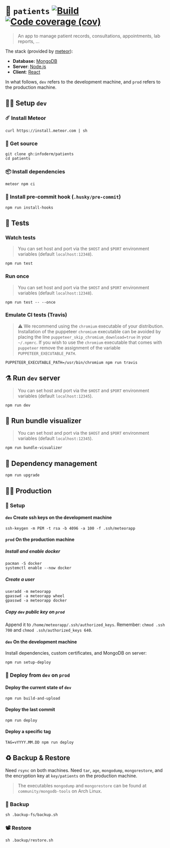 :face_with_thermometer: `patients`
[![Build](https://img.shields.io/travis/infoderm/patients/main.svg)](https://travis-ci.org/infoderm/patients/branches)
[![Code coverage (cov)](https://img.shields.io/codecov/c/gh/infoderm/patients/main.svg)](https://codecov.io/gh/infoderm/patients)
==

> An app to manage patient records, consultations,
> appointments, lab reports, ...

The stack (provided by  [meteor](https://meteor.com)):
  - **Database:** [MongoDB](https://mongodb.com)
  - **Server**: [Node.js](https://nodejs.org)
  - **Client**: [React](https://reactjs.org)


In what follows, `dev` refers to the development machine, and `prod` refers to
the production machine.


## :woman_technologist: Setup `dev`

### :comet: Install Meteor

    curl https://install.meteor.com | sh

### :scroll: Get source

    git clone gh:infoderm/patients
    cd patients

### :package: Install dependencies

    meteor npm ci

### :fishing_pole_and_fish: Install pre-commit hook (`.husky/pre-commit`)

    npm run install-hooks

## :microscope: Tests

### Watch tests

> You can set host and port via the `$HOST` and `$PORT` environment variables (default `localhost:12348`).

    npm run test

### Run once

> You can set host and port via the `$HOST` and `$PORT` environment variables (default `localhost:12348`).

    npm run test -- --once

### Emulate CI tests (Travis)
> :warning: We recommend using the `chromium` executable of your distribution. Installation of the
puppeteer `chromium` executable can be avoided by placing the line
`puppeteer_skip_chromium_download=true` in your `~/.npmrc`. If you wish to use
the `chromium` executable that comes with `puppeteer` remove the assignment of the variable
`PUPPETEER_EXECUTABLE_PATH`.

    PUPPETEER_EXECUTABLE_PATH=/usr/bin/chromium npm run travis

## :alembic: Run `dev` server

> You can set host and port via the `$HOST` and `$PORT` environment variables (default `localhost:12345`).

    npm run dev

## :elephant: Run bundle visualizer

> You can set host and port via the `$HOST` and `$PORT` environment variables (default `localhost:12345`).

    npm run bundle-visualizer

## :gift: Dependency management

    npm run upgrade

## :woman_health_worker: Production

### :wrench: Setup

#### `dev` Create ssh keys on the development machine

    ssh-keygen -m PEM -t rsa -b 4096 -a 100 -f .ssh/meteorapp

#### `prod` On the production machine

##### Install and enable docker

    pacman -S docker
    systemctl enable --now docker

##### Create a user

    useradd -m meteorapp
    gpasswd -a meteorapp wheel
    gpasswd -a meteorapp docker

##### Copy `dev` public key on `prod`

Append it to `/home/meteorapp/.ssh/authorized_keys`.
Remember: `chmod .ssh 700` and `chmod .ssh/authorized_keys 640`.

#### `dev` On the development machine
Install dependencies, custom certificates, and MongoDB on server:

    npm run setup-deploy

### :rocket: Deploy from `dev` on `prod`

#### Deploy the current state of `dev`

    npm run build-and-upload

#### Deploy the last commit

    npm run deploy

#### Deploy a specific tag

    TAG=vYYYY.MM.DD npm run deploy

## :recycle: Backup & Restore

Need `rsync` on both machines.
Need `tar`, `age`, `mongodump`, `mongorestore`,
and the encryption key at `key/patients` on the production machine.

> The executables `mongodump` and `mongorestore` can be found at `community/mongodb-tools` on Arch Linux.

### :movie_camera: Backup

    sh .backup-fs/backup.sh

### :film_projector: Restore

    sh .backup/restore.sh
